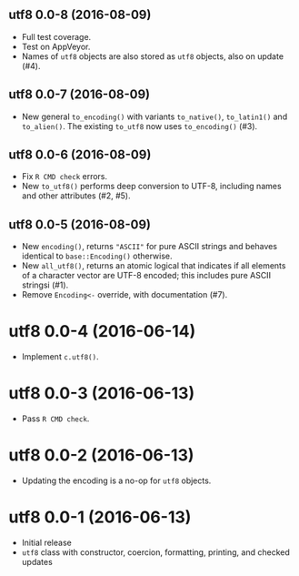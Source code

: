 ## utf8 0.0-8 (2016-08-09)

- Full test coverage.
- Test on AppVeyor.
- Names of `utf8` objects are also stored as `utf8` objects, also on update (#4).


## utf8 0.0-7 (2016-08-09)

- New general `to_encoding()` with variants `to_native()`, `to_latin1()` and `to_alien()`. The existing `to_utf8` now uses `to_encoding()` (#3).


## utf8 0.0-6 (2016-08-09)

- Fix `R CMD check` errors.
- New `to_utf8()` performs deep conversion to UTF-8, including names and other attributes (#2, #5).


## utf8 0.0-5 (2016-08-09)

- New `encoding()`, returns `"ASCII"` for pure ASCII strings and behaves identical to `base::Encoding()` otherwise.
- New `all_utf8()`, returns an atomic logical that indicates if all elements of a character vector are UTF-8 encoded; this includes pure ASCII stringsi (#1).
- Remove `Encoding<-` override, with documentation (#7).


# utf8 0.0-4 (2016-06-14)

- Implement `c.utf8()`.


# utf8 0.0-3 (2016-06-13)

- Pass `R CMD check`.


# utf8 0.0-2 (2016-06-13)

- Updating the encoding is a no-op for `utf8` objects.


# utf8 0.0-1 (2016-06-13)

- Initial release
- `utf8` class with constructor, coercion, formatting, printing, and checked updates

